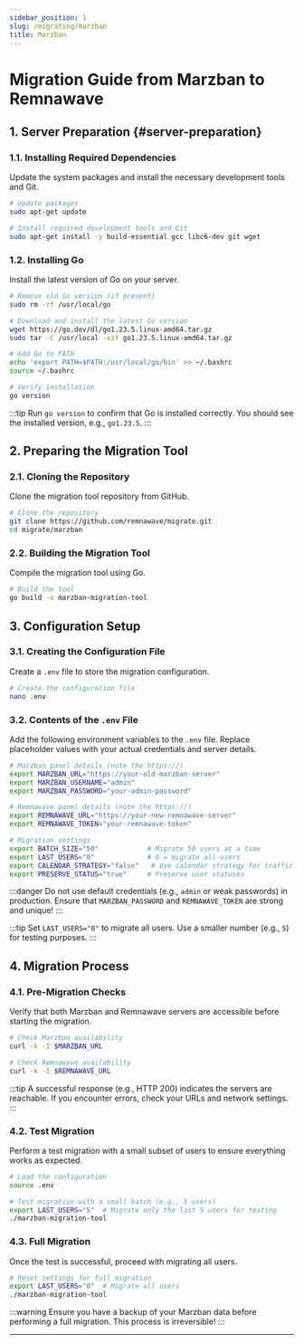 ```yaml
---
sidebar_position: 1
slug: /migrating/marzban
title: Marzban
---
```


# Migration Guide from Marzban to Remnawave

## 1. Server Preparation {#server-preparation}

### 1.1. Installing Required Dependencies

Update the system packages and install the necessary development tools and Git.

```bash
# Update packages
sudo apt-get update

# Install required development tools and Git
sudo apt-get install -y build-essential gcc libc6-dev git wget
```

### 1.2. Installing Go

Install the latest version of Go on your server.

```bash
# Remove old Go version (if present)
sudo rm -rf /usr/local/go

# Download and install the latest Go version
wget https://go.dev/dl/go1.23.5.linux-amd64.tar.gz
sudo tar -C /usr/local -xzf go1.23.5.linux-amd64.tar.gz 

# Add Go to PATH
echo 'export PATH=$PATH:/usr/local/go/bin' >> ~/.bashrc
source ~/.bashrc

# Verify installation
go version
```

:::tip
Run `go version` to confirm that Go is installed correctly. You should see the installed version, e.g., `go1.23.5`.
:::

## 2. Preparing the Migration Tool 

### 2.1. Cloning the Repository

Clone the migration tool repository from GitHub.

```bash
# Clone the repository
git clone https://github.com/remnawave/migrate.git
cd migrate/marzban
```

### 2.2. Building the Migration Tool

Compile the migration tool using Go.

```bash
# Build the tool
go build -o marzban-migration-tool
```

## 3. Configuration Setup 

### 3.1. Creating the Configuration File

Create a `.env` file to store the migration configuration.

```bash
# Create the configuration file
nano .env
```

### 3.2. Contents of the `.env` File

Add the following environment variables to the `.env` file. Replace placeholder values with your actual credentials and server details.

```bash
# Marzban panel details (note the https://)
export MARZBAN_URL="https://your-old-marzban-server"
export MARZBAN_USERNAME="admin"
export MARZBAN_PASSWORD="your-admin-password"

# Remnawave panel details (note the https://)
export REMNAWAVE_URL="https://your-new-remnawave-server"
export REMNAWAVE_TOKEN="your-remnawave-token"

# Migration settings
export BATCH_SIZE="50"            # Migrate 50 users at a time
export LAST_USERS="0"             # 0 = migrate all users
export CALENDAR_STRATEGY="false"   # Use calendar strategy for traffic
export PRESERVE_STATUS="true"     # Preserve user statuses
```

:::danger
Do not use default credentials (e.g., `admin` or weak passwords) in production. Ensure that `MARZBAN_PASSWORD` and `REMNAWAVE_TOKEN` are strong and unique!
:::

:::tip
Set `LAST_USERS="0"` to migrate all users. Use a smaller number (e.g., `5`) for testing purposes.
:::

## 4. Migration Process 

### 4.1. Pre-Migration Checks

Verify that both Marzban and Remnawave servers are accessible before starting the migration.

```bash
# Check Marzban availability
curl -k -I $MARZBAN_URL

# Check Remnawave availability
curl -k -I $REMNAWAVE_URL
```

:::tip
A successful response (e.g., HTTP 200) indicates the servers are reachable. If you encounter errors, check your URLs and network settings.
:::

### 4.2. Test Migration

Perform a test migration with a small subset of users to ensure everything works as expected.

```bash
# Load the configuration
source .env

# Test migration with a small batch (e.g., 5 users)
export LAST_USERS="5"  # Migrate only the last 5 users for testing
./marzban-migration-tool
```

### 4.3. Full Migration

Once the test is successful, proceed with migrating all users.

```bash
# Reset settings for full migration
export LAST_USERS="0"  # Migrate all users
./marzban-migration-tool
```

:::warning
Ensure you have a backup of your Marzban data before performing a full migration. This process is irreversible!
:::

---
